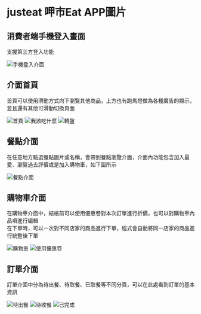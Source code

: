 # justeat 呷市Eat APP圖片

##  消費者端手機登入畫面
支援第三方登入功能   

![手機登入介面](https://user-images.githubusercontent.com/72512486/178097019-dde0c29a-7940-4001-951f-784139679c7f.png)

  
  
## 介面首頁  
首頁可以使用滑動方式向下瀏覽其他商品，上方也有跑馬燈做為各種廣告的顯示，並且還有其他可滑動切換頁面  

![首頁](https://user-images.githubusercontent.com/72512486/178097169-c455dcda-a8f3-4049-8f22-fc348ae0fa64.jpg)
![我該吃什麼](https://user-images.githubusercontent.com/72512486/178097914-96bda265-458a-43ab-a90b-5fbebba3c887.png)
![轉盤](https://user-images.githubusercontent.com/72512486/178097918-7c3e4d1d-6fc3-4741-9fa8-4bb6d47e89d8.png)

##  餐點介面 
在任意地方點選餐點圖片或名稱，會帶到餐點瀏覽介面，介面內功能包含加入最愛、瀏覽過去評價或是加入購物車，如下圖所示

![餐點介面](https://user-images.githubusercontent.com/72512486/178097357-fd064f96-ec36-44ad-a673-6ba869921e71.png)

##  購物車介面 

在購物車介面中，結帳前可以使用優惠卷對本次訂單進行折價，也可以對購物車內品項進行編輯  
在下單時，可以一次對不同店家的商品進行下單，程式會自動將同一店家的商品進行統整後下單

![購物車](https://user-images.githubusercontent.com/72512486/178097818-7dabe4c6-a5a3-4c35-9af6-1141942dbaa1.png)
![使用優惠卷](https://user-images.githubusercontent.com/72512486/178097888-b2bb7bb5-24a4-4e96-b0e4-3fb73459a163.png)

##  訂單介面

訂單介面中分為待出餐、待取餐、已取餐等不同分頁，可以在此處看到訂單的基本資訊

![待出餐](https://user-images.githubusercontent.com/72512486/178098067-4b7bd80a-6ec2-43e1-ba91-fe8a762711f6.png)
![待收餐](https://user-images.githubusercontent.com/72512486/178098083-9f473bbb-6da2-4440-807f-d1badcce0903.png)
![已完成](https://user-images.githubusercontent.com/72512486/178098085-7a29aa68-51ed-40b1-8c90-a319e41dec4b.png)












